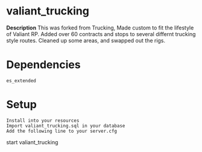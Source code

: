 # valiant_trucking

**Description**
This was forked from Trucking,
Made custom to fit the lifestyle of Valiant RP. Added over 60 contracts and stops to several differnt 
trucking style routes. Cleaned up some areas, and swapped out the rigs. 

# Dependencies

    es_extended

# Setup

    Install into your resources
    Import valiant_trucking.sql in your database
    Add the following line to your server.cfg
start valiant_trucking
